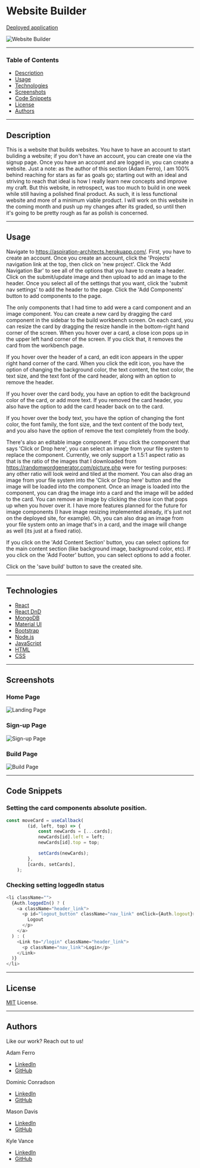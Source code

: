 # Website Builder

[Deployed application](https://aspiration-architects.herokuapp.com/)

![Website Builder](./assets/website-builder-demo.gif)

---

### Table of Contents

- [Description](#description)
- [Usage](#usage)
- [Technologies](#technologies)
- [Screenshots](#screenshots)
- [Code Snippets](#code-snippets)
- [License](#license)
- [Authors](#authors)

---

## Description

This is a website that builds websites. You have to have an account to start buliding a website; if you don't have an account, you can create one via the signup page. Once you have an account and are logged in, you can create a website. Just a note: as the author of this section (Adam Ferro), I am 100% behind reaching for stars as far as goals go; starting out with an ideal and striving to reach that ideal is how I really learn new concepts and improve my craft. But this website, in retrospect, was too much to build in one week while still having a polished final product. As such, it is less functional website and more of a minimum viable product. I will work on this website in the coming month and push up my changes after its graded, so until then it's going to be pretty rough as far as polish is concerned.

---

## Usage

Navigate to <https://aspiration-architects.herokuapp.com/>. First, you have to create an account. Once you create an account, click the 'Projects' navigation link at the top, then click on 'new project'. Click the 'Add Navigation Bar' to see all of the options that you have to create a header. Click on the submit/update image and then upload to add an image to the header. Once you select all of the settings that you want, click the 'submit nav settings' to add the header to the page. Click the 'Add Components' button to add components to the page.

The only components that I had time to add were a card component and an image component. You can create a new card by dragging the card component in the sidebar to the build workbench screen. On each card, you can resize the card by dragging the resize handle in the bottom-right hand corner of the screen. When you hover over a card, a close icon pops up in the upper left hand corner of the screen. If you click that, it removes the card from the workbench page.

If you hover over the header of a card, an edit icon appears in the upper right hand corner of the card. When you click the edit icon, you have the option of changing the background color, the text content, the text color, the text size, and the text font of the card header, along with an option to remove the header.

If you hover over the card body, you have an option to edit the background color of the card, or add more text. If you removed the card header, you also have the option to add the card header back on to the card.

If you hover over the body text, you have the option of changing the font color, the font family, the font size, and the text content of the body text, and you also have the option of remove the text completely from the body.

There's also an editable image component. If you click the component that says 'Click or Drop here', you can select an image from your file system to replace the component. Currently, we only support a 1.5:1 aspect ratio as that is the ratio of the images that I downloaded from <https://randomwordgenerator.com/picture.php> were for testing purposes: any other ratio will look weird and tiled at the moment. You can also drag an image from your file system into the 'Click or Drop here' button and the image will be loaded into the component. Once an image is loaded into the component, you can drag the image into a card and the image will be added to the card. You can remove an image by clicking the close icon that pops up when you hover over it. I have more features planned for the future for image components (I have image resizing implemented already, it's just not on the deployed site, for example). Oh, you can also drag an image from your file system onto an image that's in a card, and the image will change as well (its just at a fixed ratio).

If you click on the 'Add Content Section' button, you can select options for the main content section (like background image, background color, etc). If you click on the 'Add Footer' button, you can select options to add a footer.

Click on the 'save build' button to save the created site.

---

## Technologies

- [React](https://reactjs.org/)
- [React DnD](https://react-dnd.github.io/react-dnd/)
- [MongoDB](https://www.mongodb.com/)
- [Material UI](https://mui.com/)
- [Bootstrap](https://getbootstrap.com/)
- [Node.js](https://nodejs.org/en/)
- [JavaScript](https://www.javascript.com/)
- [HTML](https://developer.mozilla.org/en-US/docs/Web/HTML)
- [CSS](https://developer.mozilla.org/en-US/docs/Web/CSS)

---

## Screenshots

### Home Page

![Landing Page](./assets/home.jpg)

### Sign-up Page

![Sign-up Page](./assets/signup.jpg)

### Build Page

![Build Page](./assets/buildpage.jpg)

---

## Code Snippets

### Setting the card components absolute position.

```JavaScript
const moveCard = useCallback(
        (id, left, top) => {
            const newCards = [...cards];
            newCards[id].left = left;
            newCards[id].top = top;

            setCards(newCards);
        },
        [cards, setCards],
    );
```

### Checking setting loggedIn status

```js
<li className="">
  {Auth.loggedIn() ? (
    <a className="header_link">
      <p id="logout_button" className="nav_link" onClick={Auth.logout}>
        Logout
      </p>
    </a>
  ) : (
    <Link to="/login" className="header_link">
      <p className="nav_link">Login</p>
    </Link>
  )}
</li>
```

---

## License

[MIT](https://opensource.org/licenses/MIT) License.

---

## Authors

Like our work? Reach out to us!

Adam Ferro

- [LinkedIn](https://www.linkedin.com/in/adam-ferro/)
- [GitHub](https://github.com/GeminiAd)

Dominic Conradson

- [LinkedIn](https://www.linkedin.com/in/dominic-conradson-76638b172/)
- [GitHub](https://github.com/theDomConrad)

Mason Davis

- [LinkedIn](https://www.linkedin.com/in/davis-mason-t/)
- [GitHub](https://github.com/Md7113)

Kyle Vance

- [LinkedIn](https://www.linkedin.com/in/kyle-s-vance/)
- [GitHub](https://github.com/KVance1010)
